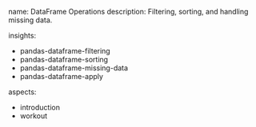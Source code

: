 name: DataFrame Operations
description: Filtering, sorting, and handling missing data.

insights:
  - pandas-dataframe-filtering
  - pandas-dataframe-sorting
  - pandas-dataframe-missing-data
  - pandas-dataframe-apply

aspects:
  - introduction
  - workout 